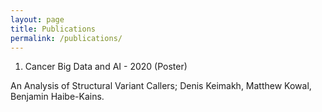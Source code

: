 ```yaml
---
layout: page
title: Publications
permalink: /publications/
---
```


1) Cancer Big Data and AI - 2020 (Poster)

An Analysis of Structural Variant Callers; Denis Keimakh, Matthew Kowal, Benjamin Haibe-Kains.
